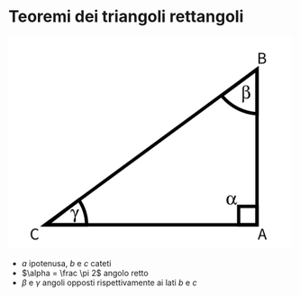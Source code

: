 # Teoremi dei triangoli rettangoli

![](../assets/imgs/tri_ret.png)
- $a$ ipotenusa, $b$ e $c$ cateti
- $\alpha = \frac \pi 2$ angolo retto
- $\beta$ e $\gamma$ angoli opposti rispettivamente ai lati $b$ e $c$



